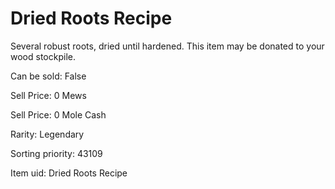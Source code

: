 # Dried Roots Recipe

Several robust roots, dried until hardened. This item may be donated to your wood stockpile.

Can be sold: False

Sell Price: 0 Mews

Sell Price: 0 Mole Cash

Rarity: Legendary

Sorting priority: 43109

Item uid: Dried Roots Recipe